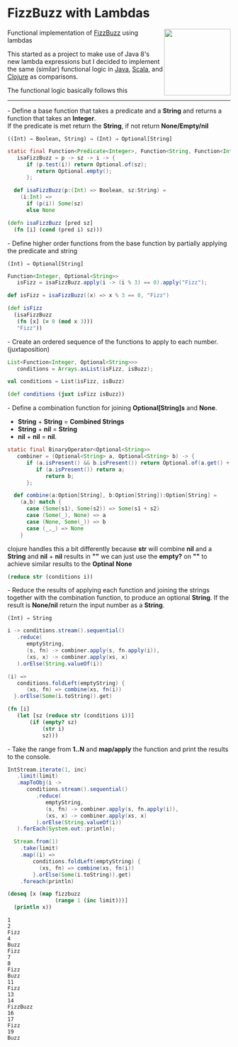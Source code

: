 # FizzBuzz with Lambdas

<img align="right" width="150"
src="http://raw.github.com/scotthaleen/fizzbuzz-with-lambdas/master/lambda.png" />

Functional implementation of
[FizzBuzz](http://en.wikipedia.org/wiki/Fizz_buzz) using lambdas

This started as a project to make use of Java 8's new lambda
expressions but I decided to implement the same (similar) functional
logic in
[Java](https://github.com/scotthaleen/fizzbuzz-with-lambdas/tree/master/java8),
[Scala](https://github.com/scotthaleen/fizzbuzz-with-lambdas/tree/master/scala),
and 
[Clojure](https://github.com/scotthaleen/fizzbuzz-with-lambdas/tree/master/clojure)
as comparisons.


The functional logic basically follows this

<hr />

\- Define a base function that takes a predicate and a **String**
and returns a function that takes an **Integer**.  <br />If the predicate is
met return the **String**, if not return **None/Empty/nil**
```
((Int) ⇒ Boolean, String) ⇒ (Int) ⇒ Optional[String]
```
```java
static final Function<Predicate<Integer>, Function<String, Function<Integer, Optional<String>>>>
   isaFizzBuzz = p -> sz -> i -> {
      if (p.test(i)) return Optional.of(sz);
         return Optional.empty();
      };
```
```scala
  def isaFizzBuzz(p:(Int) => Boolean, sz:String) =
    (i:Int) =>
      if (p(i)) Some(sz)
      else None
```
```clojure
(defn isaFizzBuzz [pred sz]
  (fn [i] (cond (pred i) sz)))
```
\- Define higher order functions from the base function by partially
applying the predicate and string

```
(Int) ⇒ Optional[String]
```
```java
Function<Integer, Optional<String>>
   isFizz = isaFizzBuzz.apply(i -> (i % 3) == 0).apply("Fizz");
```
```scala
def isFizz = isaFizzBuzz((x) => x % 3 == 0, "Fizz")
```
```clojure
(def isFizz
  (isaFizzBuzz
   (fn [x] (= 0 (mod x 3)))
   "Fizz"))
```
\- Create an ordered sequence of the functions to apply to each number.
(juxtaposition)

```java
List<Function<Integer, Optional<String>>>
   conditions = Arrays.asList(isFizz, isBuzz);
```
```scala
val conditions = List(isFizz, isBuzz)
```
```clojure
(def conditions (juxt isFizz isBuzz))
```

\- Define a combination function for joining **Optional[String]s** and
**None**. 
* **String** + **String** = **Combined Strings**
* **String** + **nil** = **String**
* **nil** + **nil** = **nil**. 

```java
static final BinaryOperator<Optional<String>>
   combiner = (Optional<String> a, Optional<String> b) -> {
      if (a.isPresent() && b.isPresent()) return Optional.of(a.get() + b.get());
         if (a.isPresent()) return a;
            return b;
      };
```
```scala
  def combine(a:Option[String], b:Option[String]):Option[String] =
    (a,b) match {
      case (Some(s1), Some(s2)) => Some(s1 + s2)
      case (Some(_), None) => a
      case (None, Some(_)) => b
      case (_,_) => None
    }
```
clojure handles this a bit differently because **str** will combine **nil**
and a **String** and **nil** + **nil** results in **""** we can just
use the **empty?** on **""** to achieve similar results to the
**Optinal** **None** 
```clojure
(reduce str (conditions i))
```

\- Reduce the results of applying each function and joining the strings
together with the combination function, to produce an optional
**String**. If the result is **None/nil** return the input number as a
**String**. 
```
(Int) ⇒ String
```
```java
i -> conditions.stream().sequential()
   .reduce(
      emptyString,
      (s, fn) -> combiner.apply(s, fn.apply(i)),
      (xs, x) -> combiner.apply(xs, x)
   ).orElse(String.valueOf(i))
```
```scala
(i) =>
   conditions.foldLeft(emptyString) {
      (xs, fn) => combine(xs, fn(i))
  }.orElse(Some(i.toString)).get)
```
```clojure
(fn [i]
   (let [sz (reduce str (conditions i))]
       (if (empty? sz)
           (str i)
           sz)))
```

\- Take the range from **1..N** and **map/apply** the function and print the
results to the console. 

```java
IntStream.iterate(1, inc)
   .limit(limit)
   .mapToObj(i ->
      conditions.stream().sequential()
         .reduce(
            emptyString,
            (s, fn) -> combiner.apply(s, fn.apply(i)),
            (xs, x) -> combiner.apply(xs, x)
         ).orElse(String.valueOf(i))
   ).forEach(System.out::println);
```
```scala
  Stream.from(1)
    .take(limit)
    .map((i) =>
        conditions.foldLeft(emptyString) {
          (xs, fn) => combine(xs, fn(i))
        }.orElse(Some(i.toString)).get)
    .foreach(println)
```
```clojure
(doseq [x (map fizzbuzz
               (range 1 (inc limit)))]
  (println x))
```


```
1
2
Fizz
4
Buzz
Fizz
7
8
Fizz
Buzz
11
Fizz
13
14
FizzBuzz
16
17
Fizz
19
Buzz
```

